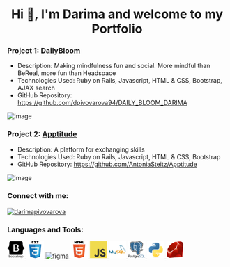 <h1 align="center">Hi 👋, I'm Darima and welcome to my Portfolio</h1>


### Project 1: [DailyBloom](http://www.daily-bloom.me/)
- Description: Making mindfulness fun and social. More mindful than BeReal, more fun than Headspace
- Technologies Used: Ruby on Rails, Javascript, HTML & CSS, Bootstrap, AJAX search
- GitHub Repository: https://github.com/dpivovarova94/DAILY_BLOOM_DARIMA 

<img width="530" alt="image" src="https://github.com/dpivovarova94/dpivovarova94/assets/19571243/a787a9c3-a082-4a01-b9c8-8a246f4f7609">

### Project 2: [Apptitude](https://apptitude-antoniasteitz.herokuapp.com/)
- Description: A platform for exchanging skills
- Technologies Used: Ruby on Rails, Javascript, HTML & CSS, Bootstrap
- GitHub Repository: https://github.com/AntoniaSteitz/Apptitude
  
<img width="1393" alt="image" src="https://github.com/dpivovarova94/dpivovarova94/assets/19571243/a0a16599-cea9-498c-8554-34c755e6ad60">

<h3 align="left">Connect with me:</h3>
<p align="left">
<a href="https://linkedin.com/in/darimapivovarova" target="blank"><img align="center" src="https://raw.githubusercontent.com/rahuldkjain/github-profile-readme-generator/master/src/images/icons/Social/linked-in-alt.svg" alt="darimapivovarova" height="30" width="40" /></a>
</p>

<h3 align="left">Languages and Tools:</h3>
<p align="left"> <a href="https://getbootstrap.com" target="_blank" rel="noreferrer"> <img src="https://raw.githubusercontent.com/devicons/devicon/master/icons/bootstrap/bootstrap-plain-wordmark.svg" alt="bootstrap" width="40" height="40"/> </a> <a href="https://www.w3schools.com/css/" target="_blank" rel="noreferrer"> <img src="https://raw.githubusercontent.com/devicons/devicon/master/icons/css3/css3-original-wordmark.svg" alt="css3" width="40" height="40"/> </a> <a href="https://www.figma.com/" target="_blank" rel="noreferrer"> <img src="https://www.vectorlogo.zone/logos/figma/figma-icon.svg" alt="figma" width="40" height="40"/> </a> <a href="https://www.w3.org/html/" target="_blank" rel="noreferrer"> <img src="https://raw.githubusercontent.com/devicons/devicon/master/icons/html5/html5-original-wordmark.svg" alt="html5" width="40" height="40"/> </a> <a href="https://developer.mozilla.org/en-US/docs/Web/JavaScript" target="_blank" rel="noreferrer"> <img src="https://raw.githubusercontent.com/devicons/devicon/master/icons/javascript/javascript-original.svg" alt="javascript" width="40" height="40"/> </a> <a href="https://www.mysql.com/" target="_blank" rel="noreferrer"> <img src="https://raw.githubusercontent.com/devicons/devicon/master/icons/mysql/mysql-original-wordmark.svg" alt="mysql" width="40" height="40"/> </a> <a href="https://www.postgresql.org" target="_blank" rel="noreferrer"> <img src="https://raw.githubusercontent.com/devicons/devicon/master/icons/postgresql/postgresql-original-wordmark.svg" alt="postgresql" width="40" height="40"/> </a> <a href="https://www.python.org" target="_blank" rel="noreferrer"> <img src="https://raw.githubusercontent.com/devicons/devicon/master/icons/python/python-original.svg" alt="python" width="40" height="40"/> </a> <a href="https://www.ruby-lang.org/en/" target="_blank" rel="noreferrer"> <img src="https://raw.githubusercontent.com/devicons/devicon/master/icons/ruby/ruby-original.svg" alt="ruby" width="40" height="40"/> </a> </p>
